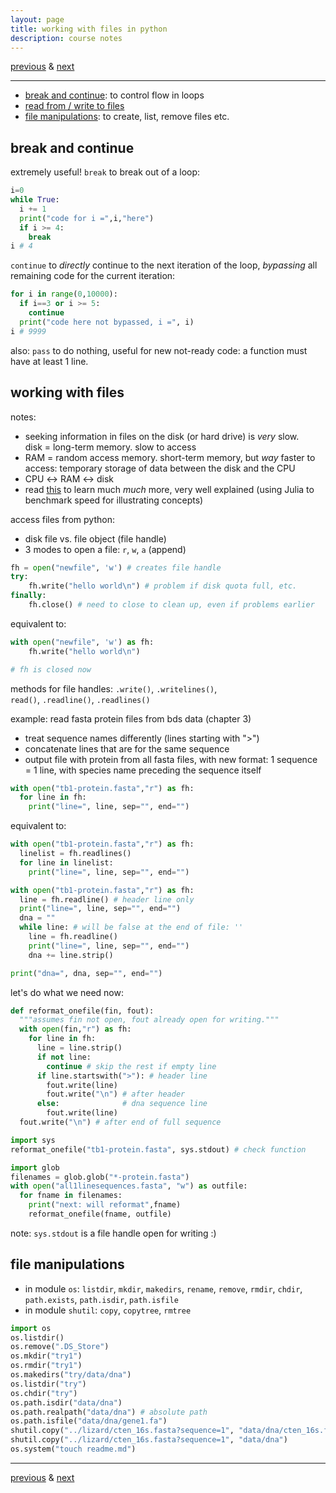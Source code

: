 ```yaml
---
layout: page
title: working with files in python
description: course notes
---
```

[previous](notes1101.html) &
[next](notes1115.html)

---

- [break and continue](#break-and-continue): to control flow in loops
- [read from / write to files](#working-with-files)
- [file manipulations](#file-manipulations): to create, list, remove files etc.

## break and continue

extremely useful!
`break` to break out of a loop:

```python
i=0
while True:
  i += 1
  print("code for i =",i,"here")
  if i >= 4:
    break
i # 4
```

`continue` to *directly* continue to the next iteration of the loop,
*bypassing* all remaining code for the current iteration:

```python
for i in range(0,10000):
  if i==3 or i >= 5:
    continue
  print("code here not bypassed, i =", i)
i # 9999
```

also: `pass` to do nothing, useful for new not-ready code: a function
must have at least 1 line.

## working with files

notes:
- seeking information in files on the disk (or hard drive) is *very* slow.  
  disk = long-term memory. slow to access
- RAM = random access memory. short-term memory, but
  *way* faster to access:
  temporary storage of data between the disk and the CPU
- CPU ↔ RAM ↔ disk  
- read [this](https://biojulia.net/post/hardware/)
  to learn much *much* more, very well explained
  (using Julia to benchmark speed for illustrating concepts)

access files from python:
- disk file vs. file object (file handle)
- 3 modes to open a file: `r`, `w`, `a` (append)

```python
fh = open("newfile", 'w') # creates file handle
try:
    fh.write("hello world\n") # problem if disk quota full, etc.
finally:
    fh.close() # need to close to clean up, even if problems earlier
```

equivalent to:

```python
with open("newfile", 'w') as fh:
    fh.write("hello world\n")

# fh is closed now
```

methods for file handles: `.write()`, `.writelines()`,  
`read()`, `.readline()`, `.readlines()`

example: read fasta protein files from bds data (chapter 3)

- treat sequence names differently (lines starting with ">")
- concatenate lines that are for the same sequence
- output file with protein from all fasta files, with new format:
1 sequence = 1 line, with species name preceding the sequence itself

```python
with open("tb1-protein.fasta","r") as fh:
  for line in fh:
    print("line=", line, sep="", end="")
```

equivalent to:

```python
with open("tb1-protein.fasta","r") as fh:
  linelist = fh.readlines()
  for line in linelist:
    print("line=", line, sep="", end="")

with open("tb1-protein.fasta","r") as fh:
  line = fh.readline() # header line only
  print("line=", line, sep="", end="")
  dna = ""
  while line: # will be false at the end of file: ''
    line = fh.readline()
    print("line=", line, sep="", end="")
    dna += line.strip()

print("dna=", dna, sep="", end="")
```

let's do what we need now:

```python
def reformat_onefile(fin, fout):
  """assumes fin not open, fout already open for writing."""
  with open(fin,"r") as fh:
    for line in fh:
      line = line.strip()
      if not line:
        continue # skip the rest if empty line
      if line.startswith(">"): # header line
        fout.write(line)
        fout.write("\n") # after header
      else:              # dna sequence line
        fout.write(line)
  fout.write("\n") # after end of full sequence

import sys
reformat_onefile("tb1-protein.fasta", sys.stdout) # check function

import glob
filenames = glob.glob("*-protein.fasta")
with open("all1linesequences.fasta", "w") as outfile:
  for fname in filenames:
    print("next: will reformat",fname)
    reformat_onefile(fname, outfile)
```

note: `sys.stdout` is a file handle open for writing :)

## file manipulations

- in module `os`: `listdir`, `mkdir`, `makedirs`, `rename`, `remove`, `rmdir`,
  `chdir`, `path.exists`, `path.isdir`, `path.isfile`
- in module `shutil`: `copy`, `copytree`, `rmtree`

```python
import os
os.listdir()
os.remove(".DS_Store")
os.mkdir("try1")
os.rmdir("try1")
os.makedirs("try/data/dna")
os.listdir("try")
os.chdir("try")
os.path.isdir("data/dna")
os.path.realpath("data/dna") # absolute path
os.path.isfile("data/dna/gene1.fa")
shutil.copy("../lizard/cten_16s.fasta?sequence=1", "data/dna/cten_16s.fa")
shutil.copy("../lizard/cten_16s.fasta?sequence=1", "data/dna")
os.system("touch readme.md")
```

---
[previous](notes1101.html) &
[next](notes1115.html)
